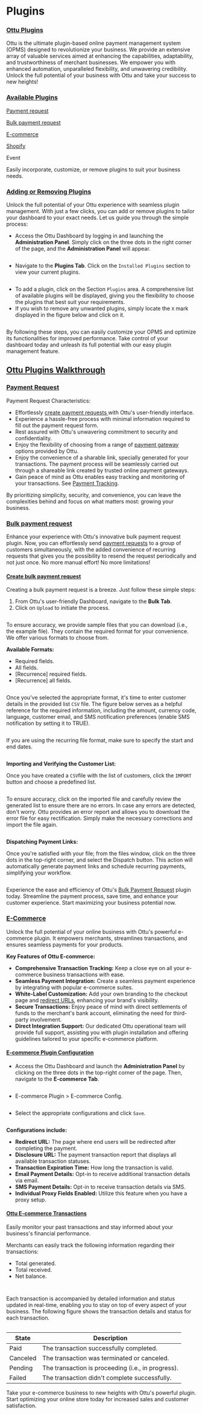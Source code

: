 # Plugins

### [Ottu Plugins](./#ottu-plugins)

Ottu is the ultimate plugin-based online payment management system (OPMS) designed to revolutionize your business. We provide an extensive array of valuable services aimed at enhancing the capabilities, adaptability, and trustworthiness of merchant businesses. We empower you with enhanced automation, unparalleled flexibility, and unwavering credibility. Unlock the full potential of your business with Ottu and take your success to new heights!

### [Available Plugins](./#available-plugins)

[Payment request](./#payment-request)

[Bulk payment request](./#bulk-payment-request)

[E-commerce](./#e-commerce)

[Shopify](../integration.md#shopify-plugin)

Event

Easily incorporate, customize, or remove plugins to suit your business needs.

### [Adding or Removing Plugins](./#adding-or-removing-plugins)

Unlock the full potential of your Ottu experience with seamless plugin management. With just a few clicks, you can add or remove plugins to tailor your dashboard to your exact needs. Let us guide you through the simple process:

* Access the Ottu Dashboard by logging in and launching the **Administration Panel**. Simply click on the three dots in the right corner of the page, and the **Administration Panel** will appear.

<figure><img src="https://lh3.googleusercontent.com/LMJT_8gSqz7vdc1X2iI04XMzpl3OLkpyd0GYJfwnPr-uYWzfrc86uVfcx1fQkXhDzBRGhJ-wMUwiJHG05hmm7jtXB3yc0WBF6AnVXLFnLlGYpGRucHX_cEbYGtihY_OU9agh82wzQBM3dk8VkM1X8gk" alt=""><figcaption></figcaption></figure>

* Navigate to the **Plugins Tab**. Click on the `Installed Plugins` section to view your current plugins.

<figure><img src="https://lh6.googleusercontent.com/lNNDHeuOrbDgbKa_yyPjIi7v_3CMq1RQDBmt_FPTfWWHSUxAv_tY9Abp1nTBgioBdicC_s0IVoq4PfCVEI8CC54-EXnFJWLqt0gF-QUsBeadPU45j1Vls59cjOOWZMLRVLAxNK9fvqhwn9DfUZM4plQ" alt=""><figcaption></figcaption></figure>

* To add a plugin, click on the Section `Plugins` area. A comprehensive list of available plugins will be displayed, giving you the flexibility to choose the plugins that best suit your requirements.
* If you wish to remove any unwanted plugins, simply locate the `X` mark displayed in the figure below and click on it.

<figure><img src="https://lh5.googleusercontent.com/qK31xDfjmqY_1-6q5YOTce8_K_UQKxthncLlzkr1pO1eU9mebG9qefFlrN09MfueTnkd52-iq9VQ-4cNmpbCGfHEdqeb9eOSgo2AWUCaIWiVfAjgRfgrqX2z418Q09gyyhcEQB4-Xl5F_s1dXkBA4xs" alt=""><figcaption></figcaption></figure>

By following these steps, you can easily customize your OPMS and optimize its functionalities for improved performance. Take control of your dashboard today and unleash its full potential with our easy plugin management feature.

## [Ottu Plugins Walkthrough](./#ottu-plugins-walkthrough)

### [Payment Request](./#payment-request)

Payment Request Characteristics:

* Effortlessly [create payment requests ](../../#creating-payment-request)with Ottu's user-friendly interface.
* Experience a hassle-free process with minimal information required to fill out the payment request form.
* Rest assured with Ottu's unwavering commitment to security and confidentiality.
* Enjoy the flexibility of choosing from a range of [payment gateway](../payment-gateway.md) options provided by Ottu.
* Enjoy the convenience of a sharable link, specially generated for your transactions. The payment process will be seamlessly carried out through a shareable link created by trusted online payment gateways.
* Gain peace of mind as Ottu enables easy tracking and monitoring of your transactions. See [Payment Tracking](../payment-tracking.md).

By prioritizing simplicity, security, and convenience, you can leave the complexities behind and focus on what matters most: growing your business.

### [Bulk payment request](./#bulk-payment-request)

Enhance your experience with Ottu's innovative bulk payment request plugin. Now, you can effortlessly send [payment requests](./#payment-request) to a group of customers simultaneously, with the added convenience of recurring requests that gives you the possibility to resend the request periodically and not just once. No more manual effort! No more limitations!

#### [**Create bulk payment request**](./#create-bulk-payment-request)

Creating a bulk payment request is a breeze. Just follow these simple steps:

1. From Ottu's user-friendly Dashboard, navigate to the **Bulk Tab**.
2. Click on `Upload` to initiate the process.

<figure><img src="https://lh4.googleusercontent.com/rxtcyKxTW4jOUW2Y50Lxz3DASSV2_wY7n7ctjXKUJr1Khd5tGhCev-4ONLjl847P7OIBD66auJ9-KRvKWxgCv1ok1dvntGnSY4cvLbd92iCzOQbMDukHi-mIQHT4v-ATDy7D-U1qiK7r8s-QzecbM5Y" alt=""><figcaption></figcaption></figure>

To ensure accuracy, we provide sample files that you can download (i.e., the example file). They contain the required format for your convenience. We offer various formats to choose from.

**Available Formats:**

* Required fields.
* All fields.
* \[Recurrence] required fields.
* \[Recurrence] all fields.

<figure><img src="https://lh3.googleusercontent.com/fQCZGQ2-IOooGkaC8O8ODa7Ie2K1gJ45-M7cDIydwNQC3-wVfIGKJUP1COoWOffFZRhOaXBpyMKc38O_PcQy6ML6jPzuP2IPOdY0nu1qVjSqsxM_ml7vir7TDXswWR-uWJwQsFbpCsZTCbWRXXCLjrw" alt=""><figcaption></figcaption></figure>

Once you've selected the appropriate format, it's time to enter customer details in the provided list `CSV` file. The figure below serves as a helpful reference for the required information, including the amount, currency code, language, customer email, and SMS notification preferences (enable SMS notification by setting it to TRUE).

<figure><img src="https://lh3.googleusercontent.com/llecx_Z2bPXb1dZNxXucLiJm9BrD7ryhV6tvGsIBfg_buIvBBCz89uK-IcgYIGMBJKZAnVLG7eWw9-Aq-Y68t5ifr4KRb_c3rmKQy2tqpBG2xJ45vgIvmZ4CsTbNBzAaiUXackWd2EH-l-f-gAxlR4k" alt=""><figcaption></figcaption></figure>

If you are using the recurring file format, make sure to specify the start and end dates.

<figure><img src="https://lh3.googleusercontent.com/L7GOFVuFG0qz_jeAM_RWR5PW9wTNdmAPCu03E-fGTIk8UNcmJmjc5d76cOzvIwqFA3_h6qfy3A9CwCpWFcxrAatW_W23M33HijZuqS74XW8lPzl8YyYRzUkvgGbGSUOOMCW7LGD-Bwz4lfjlKcbazAw" alt=""><figcaption></figcaption></figure>

**Importing and Verifying the Customer List:**

Once you have created a `CSV`file with the list of customers, click the `IMPORT` button and choose a predefined list.

<figure><img src="https://lh3.googleusercontent.com/QCDnfe3bu_tChEg81kl1sU6nXSi_jTSQrZk9ruiFGN0g4H8tyAAr37C2w5vRzIIe_kUd2tKqLx6eRu-_sA5lQX-LprLCFyJrOP28KF5QJZH_7-WCy5RHq3atljrEoKyjtbnFWbxnPABgmQUsslLSXpU" alt=""><figcaption></figcaption></figure>

To ensure accuracy, click on the imported file and carefully review the generated list to ensure there are no errors. In case any errors are detected, don't worry. Ottu provides an error report and allows you to download the error file for easy rectification. Simply make the necessary corrections and import the file again.

<figure><img src="https://lh3.googleusercontent.com/IOtAnWElxZaryW0NuxK1-7GIoe3VSvQPjji07FyzPRv22uqw6lGTvJOlTbgcneiH4wwdByqeNoeOG5gCkTolFu60RjtXHdjgJ9uwGJUW8DE2ReO-fHAkfno0y1dCM0Ku7GgJgCxdtYRUsoFTrRafJZQ" alt=""><figcaption></figcaption></figure>

**Dispatching Payment Links:**

Once you're satisfied with your file; from the files window, click on the three dots in the top-right corner, and select the Dispatch button. This action will automatically generate payment links and schedule recurring payments, simplifying your workflow.

<figure><img src="https://lh5.googleusercontent.com/qRwDfjeLeU0pGrbE5xCCZeaKhXXORg9-AXNEG6JaOYAgNi6vyG60RdgYLJzXsXOksFWG5V4JX8QLHZ1xlKh8qQbdpqVaXKBEeY35VfglMAWNlJrZ5jLaNlFWotims1BhSm0JwPspx_Wu2qU10BVyVkM" alt=""><figcaption></figcaption></figure>

Experience the ease and efficiency of Ottu's [Bulk Payment Request](./#bulk-payment-request) plugin today. Streamline the payment process, save time, and enhance your customer experience. Start maximizing your business potential now.

### [E-Commerce](./#e-commerce)

Unlock the full potential of your online business with Ottu's powerful e-commerce plugin. It empowers merchants, streamlines transactions, and ensures seamless payments for your products.

**Key Features of Ottu E-commerce:**

* **Comprehensive Transaction Tracking:** Keep a close eye on all your e-commerce business transactions with ease.
* **Seamless Payment Integration:** Create a seamless payment experience by integrating with popular e-commerce suites.
* **White-Label Customization:** Add your own branding to the checkout page and [redirect URLs](../../developer/checkout-api.md#redirect\_url-string-optional), enhancing your brand's visibility.
* **Secure Transactions:** Enjoy peace of mind with direct settlements of funds to the merchant's bank account, eliminating the need for third-party involvement.
* **Direct Integration Support:** Our dedicated Ottu operational team will provide full support, assisting you with plugin installation and offering guidelines tailored to your specific e-commerce platform.

#### [**E-commerce Plugin Configuration**](./#e-commerce-plugin-configuration)

* Access the Ottu Dashboard and launch the **Administration Panel** by clicking on the three dots in the top-right corner of the page. Then, navigate to the **E-commerce Tab**.

<figure><img src="https://lh4.googleusercontent.com/hMwY1CHqpAWRZZRCoNCc0jAkSZ6ObvmJGKVgyWxEcYrSAsDppHIWduCgJYt5BkuQ_cIZj4uV2sAwymPKq5YC54RulTBd1MGMo1jSqcK3acSS200Uz61xFWM9mhbmEPJkQG-CfiGKSRCyFsPbntk3AI4" alt=""><figcaption></figcaption></figure>

* E-commerce Plugin > E-commerce Config.

<figure><img src="https://lh3.googleusercontent.com/QqlZEiL3ABH37xpb3p1lRG40m5xa-ea0t-yUeMOHWKly7c7t4WDWGjb30ZGv4NbqPQvYX6TwLHOss06Qxjms3fyvJjLhlJYzQntqtFr5WRJUk0vNlI0EVLNdfx24XpA3jyQ1K3ImP1LkBr3L3oj5oz4" alt=""><figcaption></figcaption></figure>

* Select the appropriate configurations and click `Save`.

<figure><img src="https://lh3.googleusercontent.com/FKMlUnd9CB8wybJdAJpRinPHj-jAtF48I3HITDbigragspir_wWseT40eIbjFbR5TbfN6EfXpQceU2Sf99UbwXGizXQSgcvuLBGiydo1ag_8V2RJdutrThnSxPiUhNZyrwBmSwnHHT1_u57hy2HL21o" alt=""><figcaption></figcaption></figure>

**Configurations include:**

* **Redirect URL:** The page where end users will be redirected after completing the payment.
* **Disclosure URL:** The payment transaction report that displays all available transaction statuses.&#x20;
* **Transaction Expiration Time:** How long the transaction is valid.
* **Email Payment Details:** Opt-in to receive additional transaction details via email.
* **SMS Payment Details:** Opt-in to receive transaction details via SMS.
* **Individual Proxy Fields Enabled:** Utilize this feature when you have a proxy setup.

#### [**Ottu E-commerce Transactions**](./#ottu-e-commerce-transactions)

Easily monitor your past transactions and stay informed about your business's financial performance.

Merchants can easily track the following information regarding their transactions:

* Total generated.
* Total received.
* Net balance.

<figure><img src="https://lh4.googleusercontent.com/dP62MaBDiLUtNM9fwGog71dV3mRD7ij4hxO6WuzhyNgqKFKJk0hbvbj5V0eCmRu4fwWNOFltcUxl7WMUmmCTfZOQWc53IbLiHaVawuCBmDi9XXOQMnjPQl6Hleo88_IakJXE3Hs_yOC5VKKLSCh9wvc" alt=""><figcaption></figcaption></figure>

<figure><img src="https://lh3.googleusercontent.com/8B87VlEncgVpFQTlRKy1ijo6U_odJCuktll1CvRRI2vEzBD5HH6vZ4r2B1pvEdFIcsgq1TFkHZ_e1fY0DyI63kCH7sVnG1YSnW8ZYAwHzbNeP7fL8APj7VeYzJqDULbILwfmn80ghiq3UayX-boJErs" alt=""><figcaption></figcaption></figure>

Each transaction is accompanied by detailed information and status updated in real-time, enabling you to stay on top of every aspect of your business. The following figure shows the transaction details and status for each transaction.

<figure><img src="https://lh5.googleusercontent.com/-YKMtg9ok8yzvhJ_e2IHKyRrrKOlDaVi15XyNkcvHXMVLWG6oN0dWKHW-VZtOscTBIqXSFLL6PEh8DDH65dV7loJshfsbWeCWx2ibZXOi_vo4g7TGBtZtxGlE0IatsbW6aB2v0-uNYcMpiW4wh8pZw0" alt=""><figcaption></figcaption></figure>

| State    | Description                                        |
| -------- | -------------------------------------------------- |
| Paid     | The transaction successfully completed.            |
| Canceled | The transaction was terminated or canceled.        |
| Pending  | The transaction is proceeding (i.e., in progress). |
| Failed   | The transaction didn't complete successfully.      |

Take your e-commerce business to new heights with Ottu's powerful plugin. Start optimizing your online store today for increased sales and customer satisfaction.
